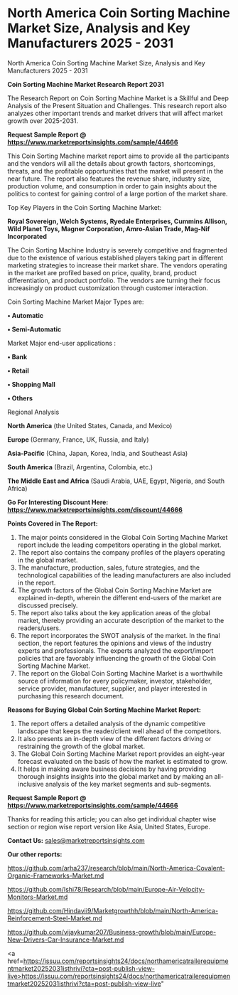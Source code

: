 # North America Coin Sorting Machine Market Size, Analysis and Key Manufacturers 2025 - 2031
North America Coin Sorting Machine Market Size, Analysis and Key Manufacturers 2025 - 2031

<strong>Coin Sorting Machine Market Research Report 2031</strong>

The Research Report on Coin Sorting Machine Market is a Skillful and Deep Analysis of the Present Situation and Challenges. This research report also analyzes other important trends and market drivers that will affect market growth over 2025-2031.

<strong>Request Sample Report @ <a href=https://www.marketreportsinsights.com/sample/44666>https://www.marketreportsinsights.com/sample/44666</a></strong>

This Coin Sorting Machine market report aims to provide all the participants and the vendors will all the details about growth factors, shortcomings, threats, and the profitable opportunities that the market will present in the near future. The report also features the revenue share, industry size, production volume, and consumption in order to gain insights about the politics to contest for gaining control of a large portion of the market share.

Top Key Players in the Coin Sorting Machine Market:

<strong>Royal Sovereign, Welch Systems, Ryedale Enterprises, Cummins Allison, Wild Planet Toys, Magner Corporation, Amro-Asian Trade, Mag-Nif Incorporated</strong>

The Coin Sorting Machine Industry is severely competitive and fragmented due to the existence of various established players taking part in different marketing strategies to increase their market share. The vendors operating in the market are profiled based on price, quality, brand, product differentiation, and product portfolio. The vendors are turning their focus increasingly on product customization through customer interaction.

Coin Sorting Machine Market Major Types are:

<strong>•  Automatic

•  Semi-Automatic</strong>

Market Major end-user applications :

<strong>•  Bank

•  Retail

•  Shopping Mall

•  Others</strong>

Regional Analysis

</u><strong><b>North America</b></strong> (the United States, Canada, and Mexico)

<strong><b>Europe </b></strong>(Germany, France, UK, Russia, and Italy)

<strong><b>Asia-Pacific</b></strong> (China, Japan, Korea, India, and Southeast Asia)

<strong><b>South America</b></strong> (Brazil, Argentina, Colombia, etc.)

<strong><b>The Middle East and Africa</b></strong> (Saudi Arabia, UAE, Egypt, Nigeria, and South Africa)

<strong>Go For Interesting Discount Here: <a href=https://www.marketreportsinsights.com/discount/44666>https://www.marketreportsinsights.com/discount/44666</a></strong>

<strong>Points Covered in The Report:</strong>
<ol>
  <li>The major points considered in the Global Coin Sorting Machine Market report include the leading competitors operating in the global market.</li>
  <li>The report also contains the company profiles of the players operating in the global market.</li>
  <li>The manufacture, production, sales, future strategies, and the technological capabilities of the leading manufacturers are also included in the report.</li>
  <li>The growth factors of the Global Coin Sorting Machine Market are explained in-depth, wherein the different end-users of the market are discussed precisely.</li>
  <li>The report also talks about the key application areas of the global market, thereby providing an accurate description of the market to the readers/users.</li>
  <li>The report incorporates the SWOT analysis of the market. In the final section, the report features the opinions and views of the industry experts and professionals. The experts analyzed the export/import policies that are favorably influencing the growth of the Global Coin Sorting Machine Market.</li>
  <li>The report on the Global Coin Sorting Machine Market is a worthwhile source of information for every policymaker, investor, stakeholder, service provider, manufacturer, supplier, and player interested in purchasing this research document.</li>
</ol>
<strong>Reasons for Buying Global Coin Sorting Machine Market Report:</strong>

<ol>
  <li>The report offers a detailed analysis of the dynamic competitive landscape that keeps the reader/client well ahead of the competitors.</li>
  <li>It also presents an in-depth view of the different factors driving or restraining the growth of the global market.</li>
  <li>The Global Coin Sorting Machine Market report provides an eight-year forecast evaluated on the basis of how the market is estimated to grow.</li>
  <li>It helps in making aware business decisions by having providing thorough insights insights into the global market and by making an all-inclusive analysis of the key market segments and sub-segments.</li>
</ol>
<strong>Request Sample Report @ <a href=https://www.marketreportsinsights.com/sample/44666>https://www.marketreportsinsights.com/sample/44666</a></strong>


Thanks for reading this article; you can also get individual chapter wise section or region wise report version like Asia, United States, Europe.

<strong>Contact Us:</strong>
sales@marketreportsinsights.com

<strong>Our other reports:</strong>

<a href=https://github.com/arha237/research/blob/main/North-America-Covalent-Organic-Frameworks-Market.md>https://github.com/arha237/research/blob/main/North-America-Covalent-Organic-Frameworks-Market.md</a>

<a href=https://github.com/Ishi78/Research/blob/main/Europe-Air-Velocity-Monitors-Market.md>https://github.com/Ishi78/Research/blob/main/Europe-Air-Velocity-Monitors-Market.md</a>

<a href=https://github.com/Hindavii9/Marketgrowthh/blob/main/North-America-Reinforcement-Steel-Market.md>https://github.com/Hindavii9/Marketgrowthh/blob/main/North-America-Reinforcement-Steel-Market.md</a>

<a href=https://github.com/vijaykumar207/Business-growth/blob/main/Europe-New-Drivers-Car-Insurance-Market.md>https://github.com/vijaykumar207/Business-growth/blob/main/Europe-New-Drivers-Car-Insurance-Market.md</a>

<a href=https://issuu.com/reportsinsights24/docs/northamericatrailerequipmentmarket20252031isthrivi?cta=post-publish-view-live>https://issuu.com/reportsinsights24/docs/northamericatrailerequipmentmarket20252031isthrivi?cta=post-publish-view-live</a>"
